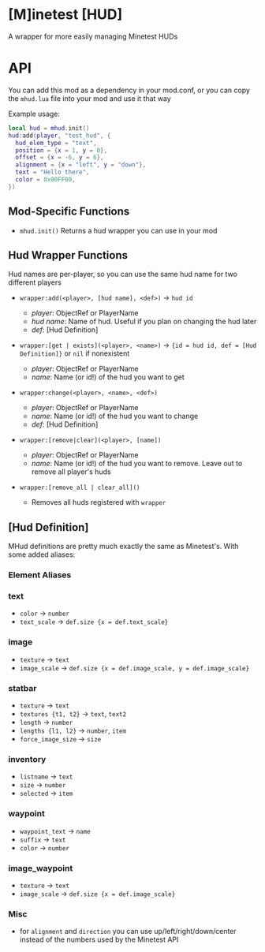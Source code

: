 # [M]inetest [HUD]
A wrapper for more easily managing Minetest HUDs

# API
You can add this mod as a dependency in your mod.conf, or you can copy the `mhud.lua` file into your mod and use it that way

Example usage:
```lua
local hud = mhud.init()
hud:add(player, "test_hud", {
  hud_elem_type = "text",
  position = {x = 1, y = 0},
  offset = {x = -6, y = 6},
  alignment = {x = "left", y = "down"},
  text = "Hello there",
  color = 0x00FF00,
})
```

## Mod-Specific Functions

* `mhud.init()`
  Returns a hud wrapper you can use in your mod

## Hud Wrapper Functions

Hud names are per-player, so you can use the same hud name for two different players

* `wrapper:add(<player>, [hud name], <def>)` -> `hud id`
  * *player*: ObjectRef or PlayerName
  * *hud name*: Name of hud. Useful if you plan on changing the hud later
  * *def*: [Hud Definition]

* `wrapper:[get | exists](<player>, <name>)` -> `{id = hud id, def = [Hud Definition]}` or `nil` if nonexistent
  * *player*: ObjectRef or PlayerName
  * *name*: Name (or id!) of the hud you want to get

* `wrapper:change(<player>, <name>, <def>)`
  * *player*: ObjectRef or PlayerName
  * *name*: Name (or id!) of the hud you want to change
  * *def*: [Hud Definition]

* `wrapper:[remove|clear](<player>, [name])`
  * *player*: ObjectRef or PlayerName
  * *name*: Name (or id!) of the hud you want to remove. Leave out to remove all player's huds

* `wrapper:[remove_all | clear_all]()`
  * Removes all huds registered with `wrapper`

## [Hud Definition]
MHud definitions are pretty much exactly the same as Minetest's. With some added aliases:

### **Element Aliases**
### text
  * `color` -> `number`
  * `text_scale` -> `def.size {x = def.text_scale}`
### image
  * `texture` -> `text`
  * `image_scale` -> `def.size {x = def.image_scale, y = def.image_scale}`
### statbar
  * `texture` -> `text`
  * `textures {t1, t2}` -> `text`, `text2`
  * `length` -> `number`
  * `lengths {l1, l2}` -> `number`, `item`
  * `force_image_size` -> `size`
### inventory
  * `listname` -> `text`
  * `size` -> `number`
  * `selected` -> `item`
### waypoint
  * `waypoint_text` -> `name`
  * `suffix` -> `text`
  * `color` -> `number`
### image_waypoint
  * `texture` -> `text`
  * `image_scale` -> `def.size {x = def.image_scale}`

### **Misc**

* for `alignment` and `direction` you can use up/left/right/down/center instead of the numbers used by the Minetest API
